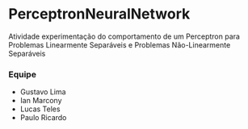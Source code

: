# PerceptronNeuralNetwork

Atividade experimentação do comportamento de um Perceptron para Problemas Linearmente Separáveis e Problemas Não-Linearmente Separáveis


### Equipe
- Gustavo Lima
- Ian Marcony
- Lucas Teles
- Paulo Ricardo